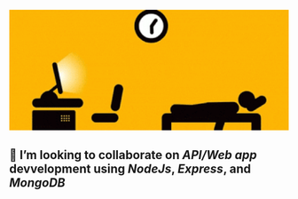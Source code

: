 <!-- <img src="https://media.giphy.com/media/TRklv98Fvo0Tu/giphy.gif" width="720" /> -->
![Coding Life](https://raw.githubusercontent.com/popoybvargas/popoybvargas/master/codingLife_720w.gif)  

## 👯 I’m looking to collaborate on _API/Web app_ devvelopment using *NodeJs*, *Express*, and *MongoDB*

<!--
**popoybvargas/popoybvargas** is a ✨ _special_ ✨ repository because its `README.md` (this file) appears on your GitHub profile.

Here are some ideas to get you started:

- 🔭 I’m currently working on ...
- 🌱 I’m currently learning ...
- 👯 I’m looking to collaborate on ...
- 🤔 I’m looking for help with ...
- 💬 Ask me about ...
- 📫 How to reach me: ...
- 😄 Pronouns: ...
- ⚡ Fun fact: ...
-->
